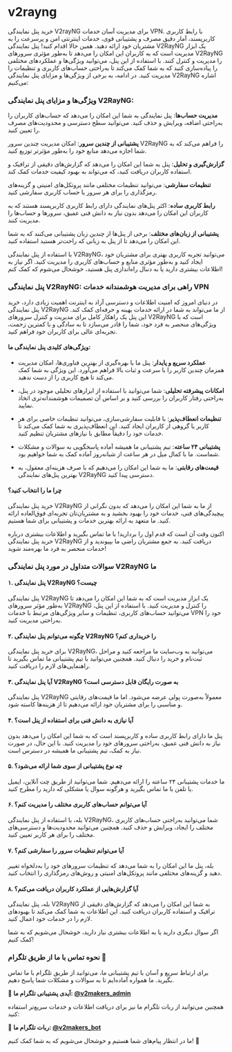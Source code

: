 # v2rayng
خرید پنل نمایندگی V2rayNG برای مدیریت آسان خدمات VPN. با رابط کاربری کاربرپسند، آمار دقیق مصرف و پشتیبانی قوی، خدمات اینترنتی امن و پرسرعت را به مشتریان خود ارائه دهید. همین حالا اقدام کنید!
پنل نمایندگی V2RayNG یک ابزار مدیریت است که به کاربران این امکان را می‌دهد تا به‌طور مؤثری سرورهای V2RayNG را مدیریت و کنترل کنند. با استفاده از این پنل، می‌توانید ویژگی‌ها و عملکردهای مختلفی را پیاده‌سازی کنید که به شما کمک می‌کند تا به‌راحتی حساب‌های کاربری و تنظیمات را مدیریت کنید. در ادامه، به برخی از ویژگی‌ها و مزایای پنل نمایندگی V2RayNG اشاره می‌کنیم:

### ویژگی‌ها و مزایای پنل نمایندگی V2RayNG:

**مدیریت حساب‌ها**: پنل نمایندگی به شما این امکان را می‌دهد که حساب‌های کاربران را به‌راحتی اضافه، ویرایش و حذف کنید. می‌توانید سطح دسترسی و محدودیت‌های مصرف را تعیین کنید.

**پشتیبانی از چندین سرور**: امکان مدیریت چندین سرور V2RayNG را فراهم می‌کند که به شما اجازه می‌دهد منابع خود را به‌طور مؤثرتر توزیع کنید.

**گزارش‌گیری و تحلیل**: پنل به شما این امکان را می‌دهد که گزارش‌های دقیقی از ترافیک و استفاده کاربران دریافت کنید، که می‌تواند به بهبود کیفیت خدمات کمک کند.

**تنظیمات سفارشی**: می‌توانید تنظیمات مختلفی مانند پروتکل‌های امنیتی و گزینه‌های رمزگذاری را برای هر سرور یا حساب کاربری سفارشی کنید.

**رابط کاربری ساده**: اکثر پنل‌های نمایندگی دارای رابط کاربری کاربرپسند هستند که به کاربران این امکان را می‌دهد بدون نیاز به دانش فنی عمیق، سرورها و حساب‌ها را مدیریت کنند.

**پشتیبانی از زبان‌های مختلف**: برخی از پنل‌ها از چندین زبان پشتیبانی می‌کنند که به شما این امکان را می‌دهد تا از پنل به زبانی که راحت‌تر هستید استفاده کنید.

با استفاده از پنل نمایندگی V2RayNG، می‌توانید تجربه کاربری بهتری برای مشتریان خود ایجاد کنید و به‌طور مؤثری منابع و حساب‌های کاربری را مدیریت کنید. اگر نیاز به اطلاعات بیشتری دارید یا به دنبال راه‌اندازی پنل هستید، خوشحال می‌شوم که کمک کنم!
### پنل نمایندگی V2RayNG: راهی برای مدیریت هوشمندانه خدمات VPN

در دنیای امروز که امنیت اطلاعات و دسترسی آزاد به اینترنت اهمیت زیادی دارد، خرید پنل نمایندگی V2RayNG از ما می‌تواند به شما در ارائه خدمات بهینه و حرفه‌ای کمک کند. این پنل یک راهکار کامل برای مدیریت و کنترل سرورهای V2RayNG است که با ویژگی‌های منحصر به فرد خود، شما را قادر می‌سازد تا به سادگی و با کمترین زحمت، تجربه‌ای عالی برای کاربران خود فراهم کنید.

#### ویژگی‌های کلیدی پنل نمایندگی ما:

- **عملکرد سریع و پایدار**: پنل ما با بهره‌گیری از بهترین فناوری‌ها، امکان مدیریت همزمان چندین کاربر را با سرعت و ثبات بالا فراهم می‌آورد. این ویژگی به شما کمک می‌کند تا هیچ کاربری را از دست ندهید.

- **امکانات پیشرفته تحلیلی**: شما می‌توانید با استفاده از ابزارهای تحلیلی موجود در پنل، به‌راحتی رفتار کاربران را بررسی کنید و بر اساس آن تصمیمات هوشمندانه‌تری اتخاذ نمایید.

- **تنظیمات انعطاف‌پذیر**: با قابلیت سفارشی‌سازی، می‌توانید تنظیمات خاصی برای هر کاربر یا گروهی از کاربران ایجاد کنید. این انعطاف‌پذیری به شما کمک می‌کند تا خدمات خود را دقیقاً مطابق با نیازهای مشتریان تنظیم کنید.

- **پشتیبانی ۲۴ ساعته**: تیم پشتیبانی ما همیشه آماده پاسخگویی به سوالات و مشکلات شماست. ما با کمال میل در هر ساعت از شبانه‌روز آماده کمک به شما خواهیم بود.

- **قیمت‌های رقابتی**: ما به شما این امکان را می‌دهیم که با صرف هزینه‌ای معقول، به بهترین پنل‌های نمایندگی V2RayNG دسترسی پیدا کنید. 

#### چرا ما را انتخاب کنید؟

خرید پنل نمایندگی V2RayNG از ما به شما این امکان را می‌دهد که بدون نگرانی از پیچیدگی‌های فنی، خدمات خود را بهبود بخشید و به مشتریان‌تان تجربه‌ای فوق‌العاده ارائه کنید. ما متعهد به ارائه بهترین خدمات و پشتیبانی برای شما هستیم.

اکنون وقت آن است که قدم اول را بردارید! با ما تماس بگیرید و اطلاعات بیشتری درباره خرید پنل نمایندگی V2RayNG دریافت کنید. به جمع مشتریان راضی ما بپیوندید و از خدمات منحصر به فرد ما بهره‌مند شوید!
### سوالات متداول در مورد پنل نمایندگی V2RayNG ما

#### ۱. پنل نمایندگی V2RayNG چیست؟
پنل نمایندگی V2RayNG یک ابزار مدیریت است که به شما این امکان را می‌دهد تا به‌طور مؤثر سرورهای V2RayNG را کنترل و مدیریت کنید. با استفاده از این پنل، می‌توانید حساب‌های کاربری، تنظیمات و سایر ویژگی‌های مرتبط با خدمات VPN خود را به‌راحتی مدیریت کنید.

#### ۲. چگونه می‌توانم پنل نمایندگی V2RayNG را خریداری کنم؟
برای خرید پنل نمایندگی V2RayNG، می‌توانید به وب‌سایت ما مراجعه کنید و مراحل ثبت‌نام و خرید را دنبال کنید. همچنین می‌توانید با تیم پشتیبانی ما تماس بگیرید تا راهنمایی‌های لازم را دریافت کنید.

#### ۳. آیا پنل نمایندگی V2RayNG به صورت رایگان قابل دسترسی است؟
پنل نمایندگی V2RayNG معمولاً به‌صورت پولی عرضه می‌شود. اما ما قیمت‌های رقابتی و مناسبی را برای مشتریان خود ارائه می‌دهیم تا از هزینه‌ها کاسته شود.

#### ۴. آیا نیازی به دانش فنی برای استفاده از پنل است؟
پنل ما دارای رابط کاربری ساده و کاربرپسند است که به شما این امکان را می‌دهد بدون نیاز به دانش فنی عمیق، به‌راحتی سرورهای خود را مدیریت کنید. با این حال، در صورت نیاز به کمک، تیم پشتیبانی ما همیشه در دسترس است.

#### ۵. چه نوع پشتیبانی از سوی شما ارائه می‌شود؟
ما خدمات پشتیبانی ۲۴ ساعته را ارائه می‌دهیم. شما می‌توانید از طریق چت آنلاین، ایمیل یا تلفن با ما تماس بگیرید و هرگونه سوال یا مشکلی که دارید را مطرح کنید.

#### ۶. آیا می‌توانم حساب‌های کاربری مختلف را مدیریت کنم؟
بله، با استفاده از پنل نمایندگی V2RayNG، شما می‌توانید به‌راحتی حساب‌های کاربری مختلف را ایجاد، ویرایش و حذف کنید. همچنین می‌توانید محدودیت‌ها و دسترسی‌های مختلف را برای هر کاربر تعیین کنید.

#### ۷. آیا می‌توانم تنظیمات سرور را سفارشی کنم؟
بله، پنل ما این امکان را به شما می‌دهد که تنظیمات سرورهای خود را به‌دلخواه تغییر دهید و گزینه‌های مختلفی مانند پروتکل‌های امنیتی و روش‌های رمزگذاری را انتخاب کنید.

#### ۸. آیا گزارش‌هایی از عملکرد کاربران دریافت می‌کنم؟
بله، پنل نمایندگی V2RayNG به شما این امکان را می‌دهد که گزارش‌های دقیقی از ترافیک و استفاده کاربران دریافت کنید. این اطلاعات به شما کمک می‌کند تا بهبودهای لازم را در خدمات خود اعمال کنید.

اگر سوال دیگری دارید یا به اطلاعات بیشتری نیاز دارید، خوشحال می‌شویم که به شما کمک کنیم!

### نحوه تماس با ما از طریق تلگرام 📱

برای ارتباط سریع و آسان با تیم پشتیبانی ما، می‌توانید از طریق تلگرام با ما تماس بگیرید. ما همواره آماده‌ایم تا به سوالات و مشکلات شما پاسخ دهیم.

**💬 آیدی پشتیبانی تلگرام ما: [@v2makers_admin](https://t.me/v2makers_admin)**

همچنین می‌توانید از ربات تلگرام ما نیز برای دریافت اطلاعات و خدمات سریع‌تر استفاده کنید:

**🤖 ربات تلگرام ما: [@v2makers_bot](https://t.me/v2makers_bot)**

ما در انتظار پیام‌های شما هستیم و خوشحال می‌شویم که به شما کمک کنیم! 🌟
